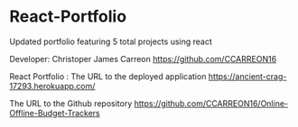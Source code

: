 # React-Portfolio
 Updated portfolio featuring 5 total projects using react 


Developer: Christoper James Carreon https://github.com/CCARREON16

 React Portfolio : The URL to the deployed application https://ancient-crag-17293.herokuapp.com/

The URL to the Github repository https://github.com/CCARREON16/Online-Offline-Budget-Trackers

